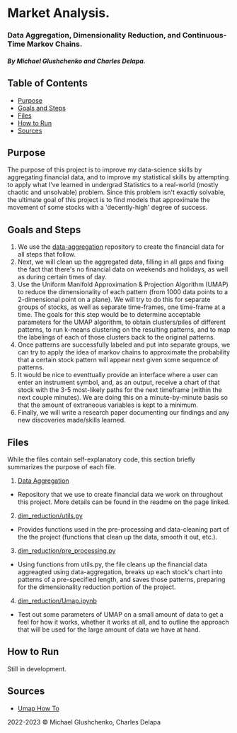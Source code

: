 # Market Analysis.
### Data Aggregation, Dimensionality Reduction, and Continuous-Time Markov Chains.
##### By Michael Glushchenko and Charles Delapa.

## Table of Contents
* [Purpose](https://github.com/mglush/market-analysis/blob/main/README.md#purpose)
* [Goals and Steps](https://github.com/mglush/market-analysis/blob/main/README.md#goals-and-steps)
* [Files](https://github.com/mglush/market-analysis/blob/main/README.md#files)
* [How to Run](https://github.com/mglush/market-analysis/blob/main/README.md#how-to-run)
* [Sources](https://github.com/mglush/market-analysis/blob/main/README.md#sources)

## Purpose
The purpose of this project is to improve my data-science skills by aggregating financial data, and to improve my statistical skills by attempting to apply what I've learned in undergrad Statistics to a real-world (mostly chaotic and unsolvable) problem. Since this problem isn't exactly solvable, the ultimate goal of this project is to find models that approximate the movement of some stocks with a 'decently-high' degree of success.

## Goals and Steps
1. We use the [data-aggregation](https://github.com/mglush/data-aggregation) repository to create the financial data for all steps that follow.
2. Next, we will clean up the aggregated data, filling in all gaps and fixing the fact that there's no financial data on weekends and holidays, as well as during certain times of day.
3. Use the Uniform Manifold Approximation & Projection Algorithm (UMAP) to reduce the dimensionality of each pattern (from 1000 data points to a 2-dimensional point on a plane). We will try to do this for separate groups of stocks, as well as separate time-frames, one time-frame at a time. The goals for this step would be to determine acceptable parameters for the UMAP algorithm, to obtain clusters/piles of different patterns, to run k-means clustering on the resulting patterns, and to map the labelings of each of those clusters back to the original patterns.
4. Once patterns are successfully labeled and put into separate groups, we can try to apply the idea of markov chains to approximate the probability that a certain stock pattern will appear next given some sequence of patterns.
5. It would be nice to eventtually provide an interface where a user can enter an instrument symbol, and, as an output, receive a chart of that stock with the 3-5 most-likely paths for the next timeframe (within the next couple minutes). We are doing this on a minute-by-minute basis so that the amount of extraneous variables is kept to a minimum.
6. Finally, we will write a research paper documenting our findings and any new discoveries made/skills learned.

## Files
While the files contain self-explanatory code, this section briefly summarizes the purpose of each file.
1. [Data Aggregation](https://github.com/mglush/data-aggregation)
* Repository that we use to create financial data we work on throughout this project. More details can be found in the readme on the page linked.
2. [dim_reduction/utils.py](https://github.com/glush-n-charles/market-analysis/blob/main/dim_reduction/utils.py)
* Provides functions used in the pre-processing and data-cleaning part of the the project (functions that clean up the data, smooth it out, etc.).
3. [dim_reduction/pre_processing.py](https://github.com/glush-n-charles/market-analysis/blob/main/dim_reduction/pre_processing.py)
* Using functions from utils.py, the file cleans up the financial data aggreagted using data-aggregation, breaks up each stock's chart into patterns of a pre-specified length, and saves those patterns, preparing for the dimensionality reduction portion of the project.
4. [dim_reduction/Umap.ipynb](https://github.com/glush-n-charles/market-analysis/blob/main/dim_reduction/Umap.ipynb)
* Test out some parameters of UMAP on a small amount of data to get a feel for how it works, whether it works at all, and to outline the approach that will be used for the large amount of data we have at hand.

## How to Run
Still in development.

## Sources
* [Umap How To](https://umap-learn.readthedocs.io/en/latest/index.html)

2022-2023 &copy; Michael Glushchenko, Charles Delapa
